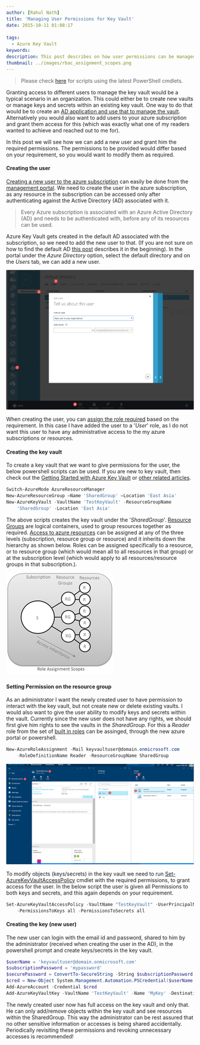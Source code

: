 ```yaml
---
author: [Rahul Nath]
title: 'Managing User Permissions for Key Vault'
date: 2015-10-11 01:08:17
  
tags:
  - Azure Key Vault
keywords:
description: This post describes on how user permissions can be managed for a key vault. It details on adding user access to modify keys or secrets in a vault.
thumbnail: ../images/rbac_assignment_scopes.png
---
```


> Please check [here](http://www.rahulpnath.com/blog/how-the-deprecation-of-switch-azuremode-affects-azure-key-vault/) for scripts using the latest PowerShell cmdlets.

Granting access to different users to manage the key vault would be a typical scenario in an organization. This could either be to create new vaults or manage keys and secrets within an existing key vault. One way to do that would be to create an [AD application and use that to manage the vault](http://www.rahulpnath.com/blog/authenticating-a-client-application-with-azure-key-vault/). Alternatively you would also want to add users to your azure subscription and grant them access for this (which was exactly what one of my readers wanted to achieve and reached out to me for).

In this post we will see how we can add a new user and grant him the required permissions. The permissions to be provided would differ based on your requirement, so you would want to modify them as required.

#### **Creating the user**

[Creating a new user to the azure subscription](https://azure.microsoft.com/en-us/documentation/articles/active-directory-create-users/) can easily be done from the [management portal](https://manage.windowsazure.com). We need to create the user in the azure subscription, as any resource in the subscription can be accessed only after authenticating against the Active Directory (AD) associated with it.

> Every Azure subscription is associated with an Azure Active Directory (AD) and needs to be authenticated with, before any of its resources can be used.

Azure Key Vault gets created in the default AD associated with the subscription, so we need to add the new user to that. (If you are not sure on how to find the default AD [this post](http://www.rahulpnath.com/blog/authenticating-a-client-application-with-azure-key-vault/) describes it in the beginning). In the portal under the _Azure Directory_ option, select the default directory and on the _Users_ tab, we can add a new user.

<img src="../images/ad_add_user.png" class="center"></img>

When creating the user, you can [assign the role required](https://azure.microsoft.com/en-us/documentation/articles/active-directory-assign-admin-roles/) based on the requirement. In this case I have added the user to a '_User_' role, as I do not want this user to have any administrative access to the my azure subscriptions or resources.

#### **Creating the key vault**

To create a key vault that we want to give permissions for the user, the below powershell scripts can be used. If you are new to key vault, then check out the [Getting Started with Azure Key Vault](http://www.rahulpnath.com/blog/getting-started-with-azure-key-vault/) or [other related articles](http://www.rahulpnath.com/blog/category/azure-key-vault/).

```powershell
Switch-AzureMode AzureResourceManager
New-AzureResourceGroup –Name 'SharedGroup' –Location 'East Asia'
New-AzureKeyVault -VaultName 'TestKeyVault' -ResourceGroupName
	'SharedGroup' -Location 'East Asia'
```

The above scripts creates the key vault under the '_SharedGroup_'. [Resource Groups](https://azure.microsoft.com/en-us/documentation/articles/resource-group-overview/#resource-groups) are logical containers, used to group resources together as required. [Access to azure resources](https://azure.microsoft.com/en-us/documentation/articles/role-based-access-control-configure/) can be assigned at any of the three levels (subscription, resource group or resource) and it inherits down the hierarchy as shown below. Roles can be assigned specifically to a resource, or to resource group (which would mean all to all resources in that group) or at the subscription level (which would apply to all resources/resource groups in that subscription.).

<a href="https://acomdpsstorage.blob.core.windows.net/dpsmedia-prod/azure.microsoft.com/en-us/documentation/articles/role-based-access-control-configure/20151006095042/rbacassignmentscopes.png"><img src="../images/rbac_assignment_scopes.png" class="center"></img></a>

#### **Setting Permission on the resource group**

As an administrator I want the newly created user to have permission to interact with the key vault, but not create new or delete existing vaults. I would also want to give the user ability to modify keys and secrets within the vault. Currently since the new user does not have any rights, we should first give him rights to see the vaults in the _SharedGroup_. For this a _Reader_ role from the set of [built in roles](https://azure.microsoft.com/en-us/documentation/articles/role-based-access-control-configure/#built-in-roles) can be assinged, through the new azure portal or powershell.

```powershell
New-AzureRoleAssignment -Mail keyvaultuser@domain.onmicrosoft.com
	-RoleDefinitionName Reader -ResourceGroupName SharedGroup
```

<img src="../images/resource_group_permission.png" class="center"></img>

To modify objects (keys/secrets) in the key vault we need to run [Set-AzureKeyVaultAccessPolicy](https://msdn.microsoft.com/en-us/library/dn903607.aspx) cmdlet with the required permissions, to grant access for the user. In the below script the user is given all Permissions to both keys and secrets, and this again depends on your requirement.

```powershell
Set-AzureKeyVaultAccessPolicy -VaultName "TestKeyVault" -UserPrincipalName "keyvaultuser@domain.onmicrosoft.com"
	-PermissionsToKeys all -PermissionsToSecrets all
```

#### **Creating the key (new user)**

The new user can login with the email id and password, shared to him by the administrator (received when creating the user in the AD), in the powershell prompt and create keys/secrets in the key vault.

```powershell
$userName = 'keyvaultuser@domain.onmicrosoft.com'
$subscriptionPassword = 'mypassword'
$securePassword = ConvertTo-SecureString -String $subscriptionPassword -AsPlainText -Force
$cred = New-Object System.Management.Automation.PSCredential($userName, $securePassword)
Add-AzureAccount -Credential $cred
Add-AzureKeyVaultKey -VaultName 'TestKeyVault' -Name 'MyKey' -Destination 'Software'
```

The newly created user now has full access on the key vault and only that. He can only add/remove objects within the key vault and see resources within the SharedGroup. This way the administrator can be rest assured that no other sensitive information or accesses is being shared accidentally. Periodically revisiting these permissions and revoking unnecessary accesses is recommended!
